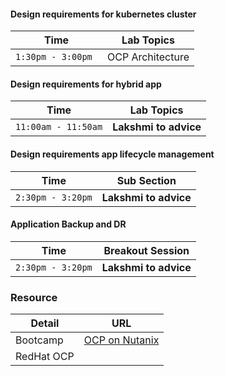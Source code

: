 

#### Design requirements for kubernetes cluster

| Time | Lab Topics |
|-------------------------|----------|
| `1:30pm - 3:00pm `            | OCP Architecture           |


#### Design requirements for hybrid app
| Time | Lab Topics |
|-------------------------|----------|
| `11:00am - 11:50am` | **Lakshmi to advice**|


#### Design requirements app lifecycle management

| Time | Sub Section |
|-------------------------|----------|
|` 2:30pm - 3:20pm `  | **Lakshmi to advice**|


#### Application Backup and DR

| Time | Breakout Session |
|-------------------------|----------|
|` 2:30pm - 3:20pm `  | **Lakshmi to advice**|



### Resource

|  Detail         | URL |
|-----------|-----|
| Bootcamp | <a href="https://nutanix-japan.github.io/ocp-gitp/" target="_blank">OCP on Nutanix</a>  |
| RedHat OCP |   |
